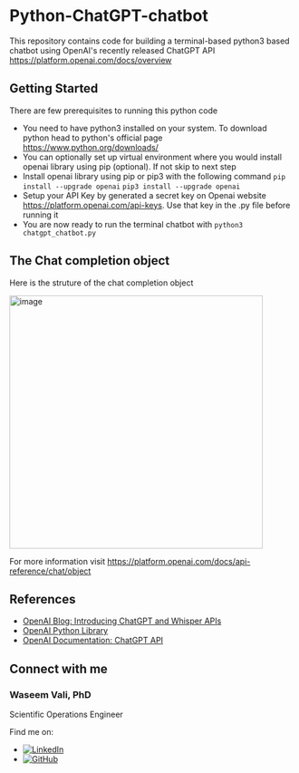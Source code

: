 # Python-ChatGPT-chatbot
This repository contains code for building a terminal-based python3 based chatbot using OpenAI's recently released ChatGPT API
https://platform.openai.com/docs/overview

## Getting Started
There are few prerequisites to running this python code
- You need to have python3 installed on your system. To download python head to python's official page https://www.python.org/downloads/
- You can optionally set up virtual environment where you would install openai library using pip (optional). If not skip to next step
- Install openai library using pip or pip3 with the following command
  `pip install --upgrade openai`
  `pip3 install --upgrade openai`
- Setup your API Key by generated a secret key on Openai website https://platform.openai.com/api-keys. Use that key in the .py file before running it
- You are now ready to run the terminal chatbot with `python3 chatgpt_chatbot.py`

## The Chat completion object 
Here is the struture of the chat completion object

<img width="447" alt="image" src="https://github.com/waseemvali/Python-ChatGPT-chatbot/assets/61390358/ec987d90-2424-43a4-9bcd-34d7bd44e3de">

For more information visit https://platform.openai.com/docs/api-reference/chat/object

## References
* [OpenAI Blog: Introducing ChatGPT and Whisper APIs](https://openai.com/blog/introducing-chatgpt-and-whisper-apis)
* [OpenAI Python Library](https://github.com/openai/openai-python)
* [OpenAI Documentation: ChatGPT API](https://platform.openai.com/docs/guides/chat)

## Connect with me
### Waseem Vali, PhD 
Scientific Operations Engineer

Find me on:
- [![LinkedIn](https://img.shields.io/badge/-LinkedIn-blue?style=flat-square&logo=linkedin&logoColor=white)](https://www.linkedin.com/in/waseem-vali56/)
- [![GitHub](https://img.shields.io/badge/-GitHub-black?style=flat-square&logo=github&logoColor=white)](https://github.com/waseemvali)
